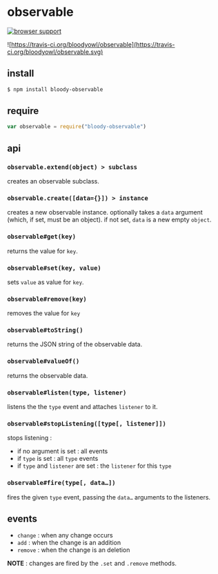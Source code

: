 # observable

[![browser support](https://ci.testling.com/bloodyowl/observable.png)
](https://ci.testling.com/bloodyowl/observable)

![https://travis-ci.org/bloodyowl/observable](https://travis-ci.org/bloodyowl/observable.svg)

## install

```sh
$ npm install bloody-observable
```

## require

```javascript
var observable = require("bloody-observable")
```

## api

### `observable.extend(object) > subclass`

creates an observable subclass.

### `observable.create([data={}]) > instance`

creates a new observable instance.
optionally takes a `data` argument (which, if set, must be an object).
if not set, `data` is a new empty `object`.

### `observable#get(key)`

returns the value for `key`.

### `observable#set(key, value)`

sets `value` as value for `key`.

### `observable#remove(key)`

removes the value for `key`

### `observable#toString()`

returns the JSON string of the observable data.

### `observable#valueOf()`

returns the observable data.

### `observable#listen(type, listener)`

listens the the `type` event and attaches `listener` to it.

### `observable#stopListening([type[, listener]])`

stops listening :

- if no argument is set : all events
- if `type` is set : all `type` events
- if `type` and `listener` are set : the `listener` for this `type`

### `observable#fire(type[, data…])`

fires the given `type` event, passing the `data…` arguments to the listeners.

## events

* `change` : when any change occurs
* `add` : when the change is an addition
* `remove` : when the change is an deletion

**NOTE** : changes are fired by the `.set` and `.remove` methods.
